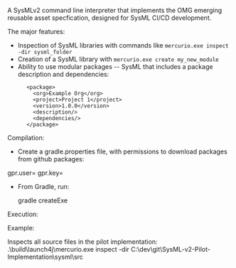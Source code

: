 A SysMLv2 command line interpreter that implements the OMG emerging reusable asset specfication, designed for SysML CI/CD development.

The major features:
* Inspection of SysML libraries with commands like `mercurio.exe inspect -dir sysml_folder`
* Creation of a SysML library with `mercurio.exe create my_new_module`
* Ability to use modular packages -- SysML that includes a package description and dependencies:
~~~
      <package>
        <org>Example Org</org>
        <project>Project 1</project>
        <version>1.0.0</version>
        <description/>
        <dependencies/>
      </package>
~~~
 

Compilation: 

* Create a gradle.properties file, with permissions to download packages from github packages:
  
gpr.user=<username>
gpr.key=<key>

  
* From Gradle, run:
  
  gradle createExe

Execution:

Example:

Inspects all source files in the pilot implementation:
.\build\launch4j\mercurio.exe inspect -dir C:\dev\git\SysML-v2-Pilot-Implementation\sysml\src

